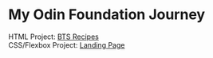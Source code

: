 <h1>My Odin Foundation Journey</h1>

HTML Project: [BTS Recipes](odin-recipes) <br/>
CSS/Flexbox Project: [Landing Page](landing-page)

